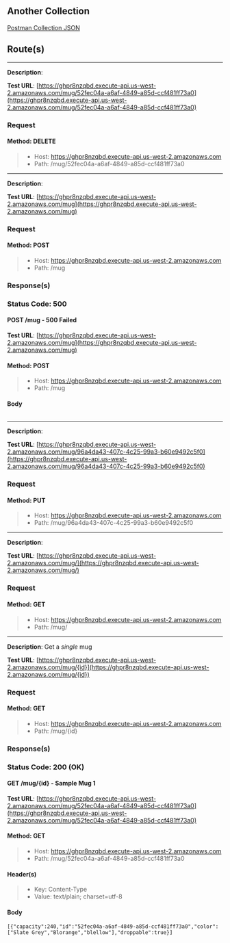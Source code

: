 ## Another Collection

[Postman Collection JSON](<./assets/Just Okay.postman_collection.json>)

## Route(s)

---

**Description**:

**Test URL**: [https://ghpr8nzqbd.execute-api.us-west-2.amazonaws.com/mug/52fec04a-a6af-4849-a85d-ccf481ff73a0](https://ghpr8nzqbd.execute-api.us-west-2.amazonaws.com/mug/52fec04a-a6af-4849-a85d-ccf481ff73a0)

### Request

#### **Method**: DELETE

>- Host: https://ghpr8nzqbd.execute-api.us-west-2.amazonaws.com  
>- Path: /mug/52fec04a-a6af-4849-a85d-ccf481ff73a0  

---

**Description**:

**Test URL**: [https://ghpr8nzqbd.execute-api.us-west-2.amazonaws.com/mug](https://ghpr8nzqbd.execute-api.us-west-2.amazonaws.com/mug)

### Request

#### **Method**: POST

>- Host: https://ghpr8nzqbd.execute-api.us-west-2.amazonaws.com  
>- Path: /mug  

### Response(s)

### **Status Code**: 500

#### POST /mug - 500 Failed

**Test URL**: [https://ghpr8nzqbd.execute-api.us-west-2.amazonaws.com/mug](https://ghpr8nzqbd.execute-api.us-west-2.amazonaws.com/mug)

#### **Method**: POST

>- Host: https://ghpr8nzqbd.execute-api.us-west-2.amazonaws.com  
>- Path: /mug  



#### **Body**

```null

```

---

**Description**:

**Test URL**: [https://ghpr8nzqbd.execute-api.us-west-2.amazonaws.com/mug/96a4da43-407c-4c25-99a3-b60e9492c5f0](https://ghpr8nzqbd.execute-api.us-west-2.amazonaws.com/mug/96a4da43-407c-4c25-99a3-b60e9492c5f0)

### Request

#### **Method**: PUT

>- Host: https://ghpr8nzqbd.execute-api.us-west-2.amazonaws.com  
>- Path: /mug/96a4da43-407c-4c25-99a3-b60e9492c5f0  

---

**Description**:

**Test URL**: [https://ghpr8nzqbd.execute-api.us-west-2.amazonaws.com/mug/](https://ghpr8nzqbd.execute-api.us-west-2.amazonaws.com/mug/)

### Request

#### **Method**: GET

>- Host: https://ghpr8nzqbd.execute-api.us-west-2.amazonaws.com  
>- Path: /mug/  

---

**Description**: Get a _single_ mug

**Test URL**: [https://ghpr8nzqbd.execute-api.us-west-2.amazonaws.com/mug/{id}](https://ghpr8nzqbd.execute-api.us-west-2.amazonaws.com/mug/{id})

### Request

#### **Method**: GET

>- Host: https://ghpr8nzqbd.execute-api.us-west-2.amazonaws.com  
>- Path: /mug/{id}  

### Response(s)

### **Status Code**: 200 (OK)

#### GET /mug/{id} - Sample Mug 1

**Test URL**: [https://ghpr8nzqbd.execute-api.us-west-2.amazonaws.com/mug/52fec04a-a6af-4849-a85d-ccf481ff73a0](https://ghpr8nzqbd.execute-api.us-west-2.amazonaws.com/mug/52fec04a-a6af-4849-a85d-ccf481ff73a0)

#### **Method**: GET

>- Host: https://ghpr8nzqbd.execute-api.us-west-2.amazonaws.com  
>- Path: /mug/52fec04a-a6af-4849-a85d-ccf481ff73a0  

#### **Header(s)**

>- Key: Content-Type  
>- Value: text/plain; charset=utf-8  

#### **Body**

```plain
[{"capacity":240,"id":"52fec04a-a6af-4849-a85d-ccf481ff73a0","color":["Slate Grey","Blorange","blellow"],"droppable":true}]
```
